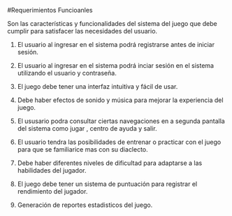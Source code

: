 #Requerimientos Funcioanles

Son las características y funcionalidades del sistema del juego que debe cumplir para satisfacer las necesidades del usuario. 

1. El usuario al ingresar en el sistema podrá registrarse antes de iniciar sesión.

2. El usuario al ingresar en el sistema podrá inciar sesión en el sistema utilizando el usuario y contraseña. 

3. El juego debe tener una interfaz intuitiva y fácil de usar.

4. Debe haber efectos de sonido y música para mejorar la experiencia del juego.

5. El ususario podra consultar ciertas navegaciones en a segunda pantalla del sistema como jugar , centro de ayuda y salir. 

6. El usuario tendra las posibilidades de entrenar o practicar con el juego para que se familiarice mas con su diaclecto.

7. Debe haber diferentes niveles de dificultad para adaptarse a las habilidades del jugador.

8. El juego debe tener un sistema de puntuación para registrar el rendimiento del jugador.

9. Generación de reportes estadisticos del juego.

 